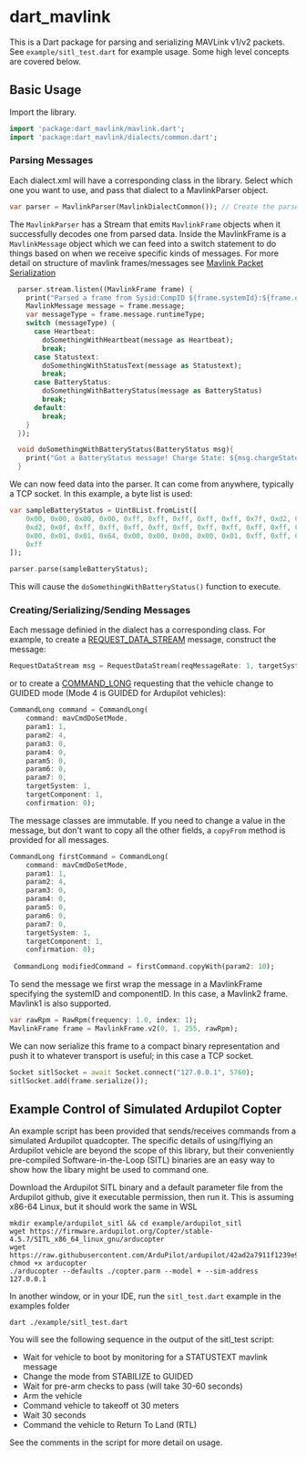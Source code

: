 # dart_mavlink

This is a Dart package for parsing and serializing MAVLink v1/v2 packets. See `example/sitl_test.dart` for example usage. Some high level concepts are covered below.

## Basic Usage

Import the library.

```dart
import 'package:dart_mavlink/mavlink.dart';
import 'package:dart_mavlink/dialects/common.dart';
```

### Parsing Messages

Each dialect.xml will have a corresponding class in the library. Select which one you want to use, and pass that dialect to a MavlinkParser object.

```dart
var parser = MavlinkParser(MavlinkDialectCommon()); // Create the parser with the MavlinkCommon dialect
```

The ```MavlinkParser``` has a Stream that emits ```MavlinkFrame``` objects when it successfully decodes one from parsed data. Inside the MavlinkFrame is a ```MavlinkMessage``` object which we can feed into a switch statement to do things based on when we receive specific kinds of messages. For more detail on structure of mavlink frames/messages see [Mavlink Packet Serialization](https://mavlink.io/en/guide/serialization.html)

```dart
  parser.stream.listen((MavlinkFrame frame) {
    print("Parsed a frame from Sysid:CompID ${frame.systemId}:${frame.componentId} containing a ${frame.message.runtimeType} message");
    MavlinkMessage message = frame.message;
    var messageType = frame.message.runtimeType;
    switch (messageType) {
      case Heartbeat:
        doSomethingWithHeartbeat(message as Heartbeat);
        break;
      case Statustext:
        doSomethingWithStatusText(message as Statustext);
        break;
      case BatteryStatus:
        doSomethingWithBatteryStatus(message as BatteryStatus)
        break;
      default:
        break;
    }
  });

  void doSomethingWithBatteryStatus(BatteryStatus msg){
    print("Got a BatteryStatus message! Charge State: ${msg.chargeState}");
  }
```

We can now feed data into the parser. It can come from anywhere, typically a TCP socket. In this example, a byte list is used:

```dart
var sampleBatteryStatus = Uint8List.fromList([
    0x00, 0x00, 0x00, 0x00, 0xff, 0xff, 0xff, 0xff, 0xff, 0x7f, 0xd2, 0x0f, 0xd2, 0x0f, 0xd2, 0x0f,
    0xd2, 0x0f, 0xff, 0xff, 0xff, 0xff, 0xff, 0xff, 0xff, 0xff, 0xff, 0xff, 0xff, 0xff, 0x9c, 0xff,
    0x00, 0x01, 0x01, 0x64, 0x00, 0x00, 0x00, 0x00, 0x01, 0xff, 0xff, 0xff, 0xff, 0xff, 0xff, 0xff,
    0xff
]);

parser.parse(sampleBatteryStatus);
```

This will cause the ```doSomethingWithBatteryStatus()``` function to execute.

### Creating/Serializing/Sending Messages

Each message definied in the dialect has a corresponding class. For example, to create a [REQUEST_DATA_STREAM](https://mavlink.io/en/messages/common.html#REQUEST_DATA_STREAM) message, construct the message:

```dart
RequestDataStream msg = RequestDataStream(reqMessageRate: 1, targetSystem: 1, targetComponent: 1, reqStreamId: mavDataStreamAll, startStop: 1);
```

or to create a [COMMAND_LONG](https://mavlink.io/en/messages/common.html#COMMAND_LONG) requesting that the vehicle change to GUIDED mode (Mode 4 is GUIDED for Ardupilot vehicles):

```dart
CommandLong command = CommandLong(
    command: mavCmdDoSetMode,
    param1: 1,
    param2: 4,
    param3: 0,
    param4: 0,
    param5: 0,
    param6: 0,
    param7: 0,
    targetSystem: 1,
    targetComponent: 1,
    confirmation: 0);
```

The message classes are immutable. If you need to change a value in the message, but don't want to copy all the other fields, a ```copyFrom``` method is provided for all messages.

```dart
CommandLong firstCommand = CommandLong(
    command: mavCmdDoSetMode,
    param1: 1,
    param2: 4,
    param3: 0,
    param4: 0,
    param5: 0,
    param6: 0,
    param7: 0,
    targetSystem: 1,
    targetComponent: 1,
    confirmation: 0);
  
 CommandLong modifiedCommand = firstCommand.copyWith(param2: 10);
```

To send the message we first wrap the message in a MavlinkFrame specifying the systemID and componentID. In this case, a Mavlink2 frame. Mavlink1 is also supported.

```dart
var rawRpm = RawRpm(frequency: 1.0, index: 1);
MavlinkFrame frame = MavlinkFrame.v2(0, 1, 255, rawRpm);
```

We can now serialize this frame to a compact binary representation and push it to whatever transport is useful; in this case a TCP socket.

``` dart
Socket sitlSocket = await Socket.connect("127.0.0.1", 5760);
sitlSocket.add(frame.serialize());
```

## Example Control of Simulated Ardupilot Copter

An example script has been provided that sends/receives commands from a simulated Ardupilot quadcopter. The specific details of using/flying an Ardupilot vehicle are beyond the scope of this library, but their conveniently pre-compiled Software-in-the-Loop (SITL) binaries are an easy way to show how the libary might be used to command one.

Download the Ardupilot SITL binary and a default parameter file from the Ardupilot github, give it executable permission, then run it. This is assuming x86-64 Linux, but it should work the same in WSL

``` shell
mkdir example/ardupilot_sitl && cd example/ardupilot_sitl
wget https://firmware.ardupilot.org/Copter/stable-4.5.7/SITL_x86_64_linux_gnu/arducopter
wget https://raw.githubusercontent.com/ArduPilot/ardupilot/42ad2a7911f1239e9320ca9ba67877d09840545f/Tools/autotest/default_params/copter.parm
chmod +x arducopter
./arducopter --defaults ./copter.parm --model + --sim-address 127.0.0.1
```

In another window, or in your IDE, run the `sitl_test.dart` example in the examples folder

``` shell
dart ./example/sitl_test.dart
```

You will see the following sequence in the output of the sitl_test script:

- Wait for vehicle to boot by monitoring for a STATUSTEXT mavlink message
- Change the mode from STABILIZE to GUIDED
- Wait for pre-arm checks to pass (will take 30-60 seconds)
- Arm the vehicle
- Command vehicle to takeoff ot 30 meters
- Wait 30 seconds
- Command the vehicle to Return To Land (RTL)

See the comments in the script for more detail on usage.
